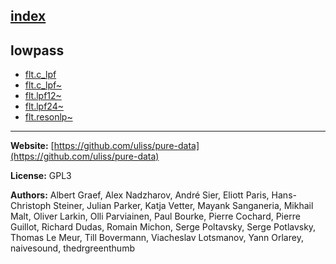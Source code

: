 [index](../index.html)
---

## lowpass
* [flt.c_lpf](../flt.c_lpf.html)
* [flt.c_lpf~](../flt.c_lpf~.html)
* [flt.lpf12~](../flt.lpf12~.html)
* [flt.lpf24~](../flt.lpf24~.html)
* [flt.resonlp~](../flt.resonlp~.html)

---
**Website:** [https://github.com/uliss/pure-data](https://github.com/uliss/pure-data)

**License:** GPL3

**Authors:** Albert Graef, Alex Nadzharov, André Sier, Eliott Paris, Hans-Christoph Steiner, Julian Parker, Katja Vetter, Mayank Sanganeria, Mikhail Malt, Oliver Larkin, Olli Parviainen, Paul Bourke, Pierre Cochard, Pierre Guillot, Richard Dudas, Romain Michon, Serge Poltavsky, Serge Potlavsky, Thomas Le Meur, Till Bovermann, Viacheslav Lotsmanov, Yann Orlarey, naivesound, thedrgreenthumb
